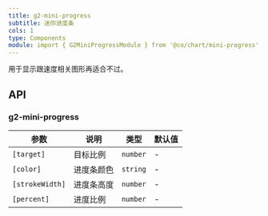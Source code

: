 ```yaml
---
title: g2-mini-progress
subtitle: 迷你进度条
cols: 1
type: Components
module: import { G2MiniProgressModule } from '@co/chart/mini-progress';
---
```


用于显示跟速度相关图形再适合不过。

## API

### g2-mini-progress

| 参数            | 说明       | 类型     | 默认值 |
|-----------------|----------|----------|--------|
| `[target]`      | 目标比例   | `number` | -      |
| `[color]`       | 进度条颜色 | `string` | -      |
| `[strokeWidth]` | 进度条高度 | `number` | -      |
| `[percent]`     | 进度比例   | `number` | -      |